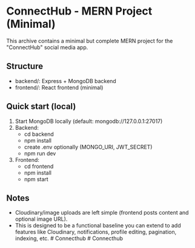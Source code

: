 # ConnectHub - MERN Project (Minimal)
This archive contains a minimal but complete MERN project for the "ConnectHub" social media app.

## Structure
- backend/: Express + MongoDB backend
- frontend/: React frontend (minimal)

## Quick start (local)
1. Start MongoDB locally (default: mongodb://127.0.0.1:27017)
2. Backend:
   - cd backend
   - npm install
   - create .env optionally (MONGO_URI, JWT_SECRET)
   - npm run dev
3. Frontend:
   - cd frontend
   - npm install
   - npm start

## Notes
- Cloudinary/image uploads are left simple (frontend posts content and optional image URL).
- This is designed to be a functional baseline you can extend to add features like Cloudinary, notifications, profile editing, pagination, indexing, etc.
#   C o n n e c t h u b 
 
 #   C o n n e c t h u b 
 
 
